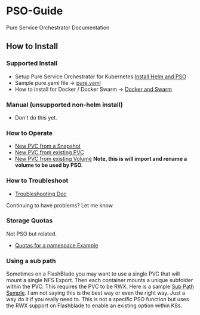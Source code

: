 # PSO-Guide

Pure Service Orchestrator Documentation

## How to Install

### Supported Install

- Setup Pure Service Orchestrator for Kubernetes [Install Helm and PSO](installation_PSO.md)
- Sample pure.yaml file -> [pure.yaml](/Samples/pure.yaml)
- How to install for Docker / Docker Swarm -> [Docker and Swarm](docker.md)

### Manual (unsupported non-helm install)

- Don't do this yet.

### How to Operate

- [New PVC from a Snapshot](/Samples/fromsnap.yaml)
- [New PVC from existing PVC](Samples/frompvc.yaml)
- [New PVC from existing Volume](Samples/fromVol.yaml) **Note, this is will import and rename a volume to be used by PSO.**

### How to Troubleshoot

- [Troubleshooting Doc](troubleshooting.md)

Continuing to have problems? Let me know.

### Storage Quotas

Not PSO but related.

- [Quotas for a namespace Example](/quota-example/quotas.md)

### Using  a sub path

Sometimes on a FlashBlade you may want to use a single PVC that will mount a single NFS Export. Then each container mounts a unique subfolder within the PVC. This requires the PVC to be RWX. Here is a sample [Sub Path Sample](/sub-path/sub-path.md). I am not saying this is the best way or even the right way. Just a way do it if you really need to. This is not a specific PSO function but uses the RWX support on Flashblade to enable an existing option within K8s.

